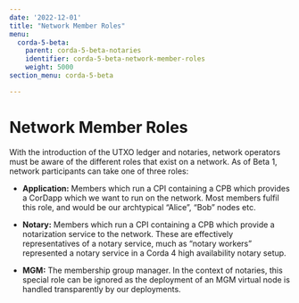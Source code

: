 ```yaml
---
date: '2022-12-01'
title: "Network Member Roles"
menu:
  corda-5-beta:
    parent: corda-5-beta-notaries
    identifier: corda-5-beta-network-member-roles
    weight: 5000
section_menu: corda-5-beta

---
```


# Network Member Roles

With the introduction of the UTXO ledger and notaries, network operators must be aware of the different roles that exist on a network. As of Beta 1, network participants can take one of three roles:

* **Application:** Members which run a CPI containing a CPB which provides a CorDapp which we want to run on the network. Most members fulfil this role, and would be our archtypical “Alice”, “Bob” nodes etc.

* **Notary:** Members which run a CPI containing a CPB which provide a notarization service to the network. These are effectively representatives of a notary service, much as “notary workers” represented a notary service in a Corda 4 high availability notary setup.

* **MGM:** The membership group manager. In the context of notaries, this special role can be ignored as the deployment of an MGM virtual node is handled transparently by our deployments.